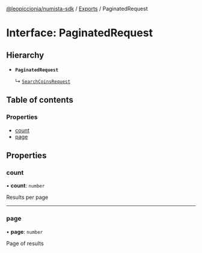 [@leopiccionia/numista-sdk](../README.md) / [Exports](../modules.md) / PaginatedRequest

# Interface: PaginatedRequest

## Hierarchy

- **`PaginatedRequest`**

  ↳ [`SearchCoinsRequest`](SearchCoinsRequest.md)

## Table of contents

### Properties

- [count](PaginatedRequest.md#count)
- [page](PaginatedRequest.md#page)

## Properties

### count

• **count**: `number`

Results per page

___

### page

• **page**: `number`

Page of results
